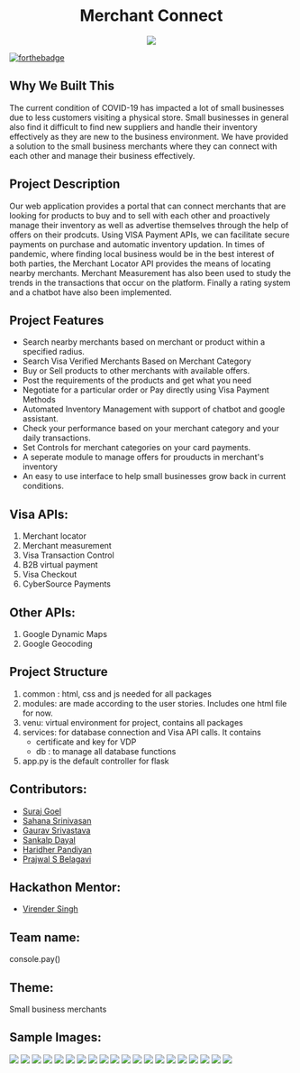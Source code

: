 <h1 align ="center">Merchant Connect</h1>
<p align="center">
<img src="common/img/shop.png"/>
 </p>

[![forthebadge](https://forthebadge.com/images/badges/made-with-python.svg)](https://forthebadge.com)

## Why We Built This
The current condition of COVID-19 has impacted a lot of small businesses due to less customers visiting a physical store. 
Small businesses in general also find it difficult to find new suppliers and handle their inventory effectively as they
are new to the business environment. 
We have provided a solution to the small business merchants where they can connect with each other and manage their business effectively.

## Project Description 
Our web application provides a portal that can connect merchants that are looking for products to buy and to sell with each other and proactively manage their inventory as well as advertise themselves through the help of offers on their prodcuts. Using VISA Payment APIs, we can facilitate secure payments on purchase and automatic inventory updation. In times of pandemic, where finding local business would be in the best interest of both parties, the Merchant Locator API provides the means of locating nearby merchants. Merchant Measurement has also been used to study the trends in the transactions that occur on the platform. Finally a rating system and a chatbot have also been implemented.

## Project Features 
* Search nearby merchants based on merchant or product within a specified radius.
* Search Visa Verified Merchants Based on Merchant Category
* Buy or Sell products to other merchants with available offers.
* Post the requirements of the products and get what you need
* Negotiate for a particular order or Pay directly using Visa Payment Methods
* Automated Inventory Management with support of chatbot and google assistant.
* Check your performance based on your merchant category and your daily transactions.
* Set Controls for merchant categories on your card payments.
* A seperate module to manage offers for prouducts in merchant's inventory
* An easy to use interface to help small businesses grow back in current conditions.


## Visa APIs: 
1. Merchant locator
2. Merchant measurement 
3. Visa Transaction Control 
4. B2B virtual payment 
5. Visa Checkout
6. CyberSource Payments

## Other APIs:
1. Google Dynamic Maps
2. Google Geocoding



## Project Structure ##
1. common : html, css and js needed for all packages
2. modules: are made according to the user stories. Includes one html file for now.
3. venu: virtual environment for project, contains all packages
4. services: for database connection and Visa API calls. It contains
    - certificate and key for VDP
    - db : to manage all database functions 
5. app.py is the default controller for flask


## Contributors:
* [Suraj Goel](https://github.com/suraj-goel/)
* [Sahana Srinivasan](https://github.com/sahana63)
* [Gaurav Srivastava](https://github.com/gaurav3210)
* [Sankalp Dayal](https://github.com/sankalpdayal5)
* [Haridher Pandiyan](https://github.com/haridher21)
* [Prajwal S Belagavi](https://github.com/prajwal27)

## Hackathon Mentor:
* [Virender Singh](https://github.com/virenderdayma)

## __Team name:__ 
console.pay() 
## __Theme:__
Small business merchants

## __Sample Images:__
<img src="img/Sample1.jpg">
<img src="img/Sample2.jpg">
<img src="img/Sample3.jpg">
<img src="img/Sample4.jpg">
<img src="img/Sample5.jpg">
<img src="img/Sample6.jpg">
<img src="img/Sample7.jpg">
<img src="img/Sample8.jpg">
<img src="img/Sample9.jpg">
<img src="img/Sample10.jpg">
<img src="img/Sample11.jpg">
<img src="img/Sample12.jpg">
<img src="img/Sample13.jpg">
<img src="img/Sample14.jpg">
<img src="img/Sample15.jpg">
<img src="img/Sample16.jpg">
<img src="img/Sample17.jpg">
<img src="img/Sample18.jpg">
<img src="img/Sample19.jpg">
<img src="img/Sample20.jpg">




